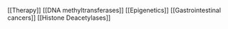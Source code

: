 [[Therapy]]
[[DNA methyltransferases]]
[[Epigenetics]]
[[Gastrointestinal cancers]]
[[Histone Deacetylases]]
